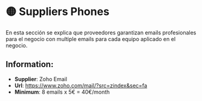 # 🟡 Suppliers Phones

En esta sección se explica que proveedores garantizan emails profesionales para el negocio con multiple emails para cada equipo aplicado en el negocio.

## Information:
- **Supplier**: Zoho Email
- **Url**: https://www.zoho.com/mail/?src=zindex&sec=fa
- **Minimum**: 8 emails x 5€ = 40€/month